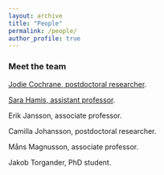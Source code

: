 ```yaml
---
layout: archive
title: "People"
permalink: /people/
author_profile: true
---
```


### Meet the team

<p><a href="https://www.uu.se/en/contact-and-organisation/staff?query=N24-1712">Jodie Cochrane, postdoctoral researcher</a>. </p>

<p><a href="https://www.uu.se/en/contact-and-organisation/staff?query=N24-337">Sara Hamis, assistant professor</a>. </p>

<p>Erik Jansson, associate professor. </p>

<p>Camilla Johansson, postdoctoral researcher. </p>

<p>Måns Magnusson, associate professor. </p>

<p>Jakob Torgander, PhD student. </p>

